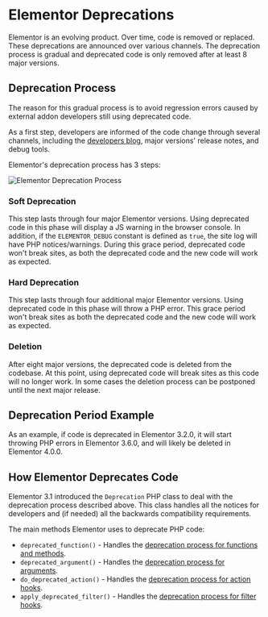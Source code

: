 # Elementor Deprecations

<Badge type="tip" vertical="top" text="Elementor Core" /> <Badge type="warning" vertical="top" text="Intermediate" />

Elementor is an evolving product. Over time, code is removed or replaced. These deprecations are announced over various channels. The deprecation process is gradual and deprecated code is only removed after at least 8 major versions.

## Deprecation Process

The reason for this gradual process is to avoid regression errors caused by external addon developers still using deprecated code. 

As a first step, developers are informed of the code change through several channels, including the [developers blog](https://developers.elementor.com/category/deprecations/), major versions' release notes, and debug tools.

Elementor's deprecation process has 3 steps:

<img :src="$withBase('/assets/img/elementor-deprecation-process.png')" alt="Elementor Deprecation Process">

### Soft Deprecation

This step lasts through four major Elementor versions. Using deprecated code in this phase will display a JS warning in the browser console. In addition, if the `ELEMENTOR_DEBUG` constant is defined as `true`, the site log will have PHP notices/warnings. During this grace period, deprecated code won't break sites, as both the deprecated code and the new code will work as expected.

### Hard Deprecation

This step lasts through four additional major Elementor versions. Using deprecated code in this phase will throw a PHP error. This grace period won't break sites as both the deprecated code and the new code will work as expected.

### Deletion

After eight major versions, the deprecated code is deleted from the codebase. At this point, using deprecated code will break sites as this code will no longer work. In some cases the deletion process can be postponed until the next major release.

## Deprecation Period Example

As an example, if code is deprecated in Elementor 3.2.0, it will start throwing PHP errors in Elementor 3.6.0, and will likely be deleted in Elementor 4.0.0.

## How Elementor Deprecates Code

Elementor 3.1 introduced the `Deprecation` PHP class to deal with the deprecation process described above. This class handles all the notices for developers and (if needed) all the backwards compatibility requirements.

The main methods Elementor uses to deprecate PHP code:

* `deprecated_function()` - Handles the [deprecation process for functions and methods](./deprecated-function/).
* `deprecated_argument()` - Handles the [deprecation process for arguments](./deprecated-argument/).
* `do_deprecated_action()` - Handles the [deprecation process for action hooks](./deprecated-action-hook/).
* `apply_deprecated_filter()` - Handles the [deprecation process for filter hooks](./deprecated-filter-hook/).
